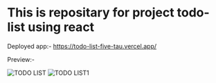# This is repositary for project todo-list using react

Deployed app:- https://todo-list-five-tau.vercel.app/

Preview:-

![TODO LIST](https://user-images.githubusercontent.com/85406468/153694575-cb791ed2-78dc-4633-a643-c7530f678e18.png)
![TODO LIST1](https://user-images.githubusercontent.com/85406468/153694579-60ff3d57-adf5-4381-b92b-e43d23a0e587.png)
